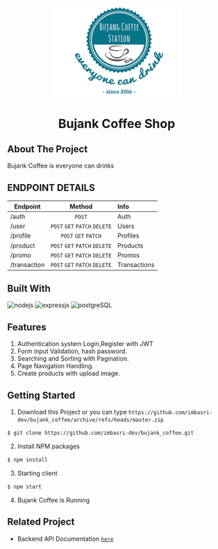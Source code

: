 <p align="center">
  <img src="public\images\bujank coffee.png" width=300 alt="logo-icon" />
  <h1 align='center'>Bujank Coffee Shop</h1>
</p>

## About The Project

Bujank Coffee is everyone can drinks

## ENDPOINT DETAILS

| Endpoint     |            Method             | Info         |
| ------------ | :---------------------------: | :----------- |
| /auth        |            `POST`             | Auth         |
| /user        | `POST` `GET` `PATCH` `DELETE` | Users        |
| /profile     |     `POST` `GET` `PATCH`      | Profiles     |
| /product     | `POST` `GET` `PATCH` `DELETE` | Products     |
| /promo       | `POST` `GET` `PATCH` `DELETE` | Promos       |
| /transaction | `POST` `GET` `PATCH` `DELETE` | Transactions |

## Built With

![nodejs](https://img.shields.io/badge/nodejs-16-brightgreen)
![expressjs](https://img.shields.io/badge/expressjs-4-lightgrey)
![postgreSQL](https://img.shields.io/badge/postgreSQL-11-blue)

## Features

1. Authentication system Login,Register with JWT
2. Form input Validation, hash password.
3. Searching and Sorting with Pagination.
4. Page Navigation Handling.
5. Create products with upload image.

## Getting Started

1. Download this Project or you can type
   `https://github.com/imbasri-dev/bujank_coffee/archive/refs/heads/master.zip`

```sh
$ git clone https://github.com/imbasri-dev/bujank_coffee.git
```

2. Install NPM packages

```sh
$ npm install
```

3. Starting client

```sh
$ npm start
```

4. Bujank Coffee is Running

## Related Project

-   Backend API Documentation [`here`](https://documenter.getpostman.com/view/23706970/2s847ESaNS)
